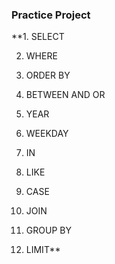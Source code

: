 ### Practice Project

**1. SELECT

2. WHERE

3. ORDER BY

4. BETWEEN AND OR

5. YEAR

6. WEEKDAY

7. IN

8. LIKE

9. CASE

10. JOIN

11. GROUP BY

12. LIMIT**
